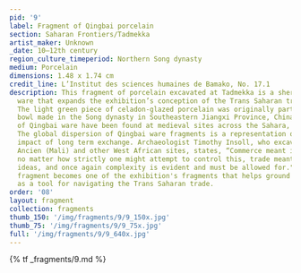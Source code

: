 ```yaml
---
pid: '9'
label: Fragment of Qingbai porcelain
section: Saharan Frontiers/Tadmekka
artist_maker: Unknown
_date: 10–12th century
region_culture_timeperiod: Northern Song dynasty
medium: Porcelain
dimensions: 1.48 x 1.74 cm
credit_line: L’Institut des sciences humaines de Bamako, No. 17.1
description: This fragment of porcelain excavated at Tadmekka is a sherd of ceramic
  ware that expands the exhibition’s conception of the Trans Saharan trade scale.
  The light green piece of celadon-glazed porcelain was originally part of a shallow
  bowl made in the Song dynasty in Southeastern Jiangxi Province, China. Fragments
  of Qingbai ware have been found at medieval sites across the Sahara, Asia, and Egypt.
  The global dispersion of Qingbai ware fragments is a representation of the pervasive
  impact of long term exchange. Archaeologist Timothy Insoll, who excavated at Gao
  Ancien (Mali) and other West African sites, states, “Commerce meant interaction;
  no matter how strictly one might attempt to control this, trade meant the flow of
  ideas, and once again complexity is evident and must be allowed for." The Qingbai
  fragment becomes one of the exhibition's fragments that helps ground the imagination
  as a tool for navigating the Trans Saharan trade.
order: '08'
layout: fragment
collection: fragments
thumb_150: '/img/fragments/9/9_150x.jpg'
thumb_75: '/img/fragments/9/9_75x.jpg'
full: '/img/fragments/9/9_640x.jpg'
---
```


{% tf _fragments/9.md %}